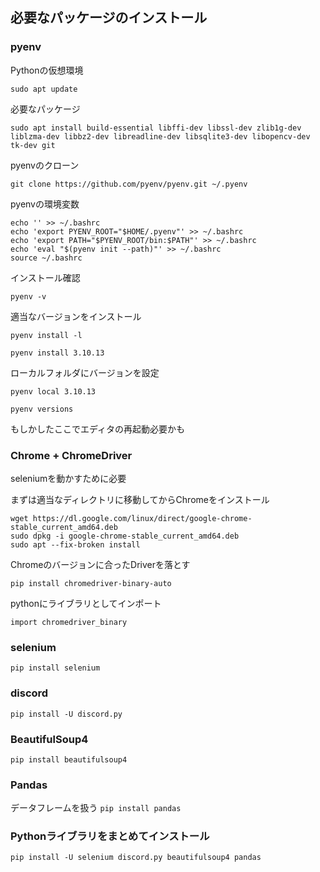 ## 必要なパッケージのインストール
### pyenv
Pythonの仮想環境

`sudo apt update`

必要なパッケージ

`sudo apt install build-essential libffi-dev libssl-dev zlib1g-dev liblzma-dev libbz2-dev libreadline-dev libsqlite3-dev libopencv-dev tk-dev git`

pyenvのクローン

`git clone https://github.com/pyenv/pyenv.git ~/.pyenv`

pyenvの環境変数

```terminal
echo '' >> ~/.bashrc
echo 'export PYENV_ROOT="$HOME/.pyenv"' >> ~/.bashrc
echo 'export PATH="$PYENV_ROOT/bin:$PATH"' >> ~/.bashrc
echo 'eval "$(pyenv init --path)"' >> ~/.bashrc
source ~/.bashrc
```

インストール確認

`pyenv -v`

適当なバージョンをインストール

`pyenv install -l`

`pyenv install 3.10.13`

ローカルフォルダにバージョンを設定

`pyenv local 3.10.13`

`pyenv versions`

もしかしたここでエディタの再起動必要かも

### Chrome + ChromeDriver
seleniumを動かすために必要

まずは適当なディレクトリに移動してからChromeをインストール

```terminal
wget https://dl.google.com/linux/direct/google-chrome-stable_current_amd64.deb
sudo dpkg -i google-chrome-stable_current_amd64.deb
sudo apt --fix-broken install
```

Chromeのバージョンに合ったDriverを落とす

```
pip install chromedriver-binary-auto
```

pythonにライブラリとしてインポート

`import chromedriver_binary`

<!-- ダウンロードしたものを解凍して/usr/local/binに移動

```
unzip chromedriver_linux64.zip
sudo mv chromedriver /usr/local/bin
sudo chmod +x /usr/local/bin/chromedriver
```

インストール確認

`chromedriver --version` -->


### selenium
`pip install selenium`

### discord
`pip install -U discord.py`

### BeautifulSoup4
`pip install beautifulsoup4`

### Pandas
データフレームを扱う
`pip install pandas`

### Pythonライブラリをまとめてインストール
`pip install -U selenium discord.py beautifulsoup4 pandas`